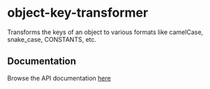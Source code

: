 # object-key-transformer
Transforms the keys of an object to various formats like camelCase, snake_case, CONSTANTS, etc.

## Documentation
Browse the API documentation [here](http://htmlpreview.github.io/?https://github.com/krg7880/object-key-transformer/blob/master/docs/gen/index.html)
